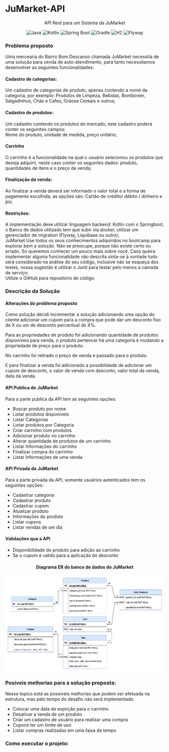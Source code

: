 <h1>JuMarket-API</h1>
<p align="center">API Rest para um Sistema da JuMarket</p>
<p align="center">
     <a>
        <img alt="Java" src="https://img.shields.io/badge/Java-v17-blue.svg" />
    </a>
    <a>
        <img alt="Kotlin" src="https://img.shields.io/badge/Kotlin-v1.8.22-purple.svg" />
    </a>
    <a>
        <img alt="Spring Boot" src="https://img.shields.io/badge/Spring%20Boot-v3.1.1-brightgreen.svg" />
    </a>
    <a>
        <img alt="Gradle" src="https://img.shields.io/badge/Gradle-v8.1.1-lightgreen.svg" />
    </a>
    <a>
        <img alt="H2" src="https://img.shields.io/badge/H2-v2.1.210-darkblue.svg" />
    </a>
    <a>
        <img alt="Flyway" src="https://img.shields.io/badge/Flyway-v9.20-red.svg">
    </a>
</p>

<h3>Problema proposto</h2>
<p>Uma mercearia do Bairro Bom Descanso chamada JuMarket necessita de uma solução para venda de auto-atendimento, para tanto necessitamos desenvolver as seguintes funcionalidades:</p>

<h4>Cadastro de categorias:</h4>
<p>Um cadastro de categorias de produto, apenas contendo a nome da categoria, por exemplo: Produtos de Limpeza, Bebidas, Bombonier, Salgadinhos, Chás e Cafes, Grãose Cereais e outros;</p>

<h4>Cadastro de produtos:</h4>
<p>Um cadastro contendo os produtos do mercado, este cadastro poderá conter os seguintes campos:<br>
Nome do produto, unidade de medida, preço unitário;</p>

<h4>Carrinho</h4>
<p>O carrinho é a funcionalidade na qual o usuário selecionou os produtos que deseja adquirir, neste caso conter os seguintes dados: produto, quantidades de itens e o preço de venda;</p>

<h4>Finalização da venda:</h4>
<p>Ao finalizar a venda deverá ser informado o valor total e a forma de pagamento escolhida, as opções são: Cartão de crédito/ débito / dinheiro e pix;</p>

<h4>Restrições:</h4>
<p>
A implementação deve utilizar linguagem backend: Kotlin com o Springboot, o Banco de dados utilizado tem que subir via docker, utilizar um gerenciador de migration (Flyway, Liquibase ou outro);<br> JuMarket Use todos os seus conhecimentos adquiridos no bootcamp para explorar bem a solução. Não se preocupe, porque não existe certo ou errado. Só queremos conhecer um pouco mais sobre você. Caso queira implementar alguma funcionalidade não descrita sinta-se à vontade tudo será considerado na análise do seu código, inclusive não se esqueça dos testes, nossa sugestão é utilizar o Junit para testar pelo menos a camada de serviço;<br> Utilize o GitHub para repositório de código.</p>

<h3>Descrição da Solução</h3>

<h4>Alterações do problema proposto</h4>

<p>Como solução decidi incrementar a solução adicionando uma opção do cliente adicionar um cupom para a compra que pode dar um desconto fixo de X ou um de desconto percentual de X%.</p>

<p>Para as propriedades de produto foi adicionando quantidade de produtos disponíveis para venda, o produto pertencer há uma categoria e mudando a propriedade de preço para o produto.</p>

<p>No carrinho foi retirado o preço de venda e passado para o produto.</p>

<p>E para finalizar a venda foi adicionado a possibilidade de adicionar um cupom de desconto, o valor de venda com desconto, valor total da venda, data da venda.</p>

<h4>API Publica de JuMarket</h4>

<p>Para a parte publica da API tem as seguintes opções:</p>

* Buscar produto por nome
* Listar produtos disponiveis
* Listar Categorias
* Listar produtos por Categoria
* Criar carrinho com produtos
* Adicionar produto no carrinho
* Alterar quantidade de produtos de um carrinho
* Listar Informações do carrinho
* Finalizar compra do carrinho
* Listar Informações de uma venda

<h4>API Privada de JuMarket</h4>

<p>Para a parte privada da API, somente usuários autenticados tem os seguintes opções:</p>

* Cadastrar categoria
* Cadastrar produto
* Cadastrar cupom
* Atualizar produto
* Informações do produto
* Listar cupons
* Listar vendas de um dia

<h4>Validações que a API</h4>

* Disponibilidade do produto para adição ao carrinho
* Se o cupom é valido para a aplicação do desconto

<h4 align="center">Diagrama ER do banco de dados do JuMarket</h4
<figure>
<p align="center">
  <img src="assets/JuMarket.png"  alt="API para Sistema de Avaliação de Créditos"/><br>
</p>
</figure>

<h3>Posiveis melhorias para a solução proposta:</h3>

<p>Nesse topico está as possiveis melhorias que podem ser efetuada na estrutura, mas pelo tempo do desafio não será implementado</p>

* Colocar uma data de expirção para o carrinho
* Desativar a venda de um produto
* Criar um cadastro de usuário para realizar uma compra
* Cupons ter um limite de uso
* Listar compras realizadas em uma faixa de tempo

<h3>Como executar o projeto:</h3>